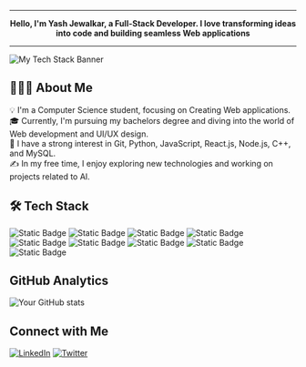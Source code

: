 

<div align="center">
  <hr>
  <strong>Hello, I'm Yash Jewalkar, a Full-Stack Developer. I love transforming ideas into code and building seamless Web applications
</strong>
  <hr>
</div>

![My Tech Stack Banner](https://user-images.githubusercontent.com/59575502/127335491-fdba1874-e943-4d3c-ab8c-678ffe22f8b8.png)



## 👨🏻‍💻 About Me

💡 I'm a Computer Science student, focusing on Creating Web applications.</br>
🎓 Currently, I'm pursuing my bachelors degree and diving into the world of Web development and UI/UX design.</br>
🌱 I have a strong interest in Git, Python, JavaScript, React.js, Node.js, C++, and MySQL.</br>
✍️ In my free time, I enjoy exploring new technologies and working on projects related to AI.</br>

## 🛠  Tech Stack
![Static Badge](https://img.shields.io/badge/HTML-rgb(23%2C36%2C48)?logo=html5)
![Static Badge](https://img.shields.io/badge/JavaScript-rgb(23%2C36%2C48)?logo=javascript)
![Static Badge](https://img.shields.io/badge/Django-rgb(23%2C36%2C48)?logo=django)
![Static Badge](https://img.shields.io/badge/CSS-rgb(23%2C36%2C48)?logo=CSS3logoColor=blue)
![Static Badge](https://img.shields.io/badge/React-rgb(23%2C36%2C48)?logo=react)
![Static Badge](https://img.shields.io/badge/Node.js-rgb(23%2C36%2C48)?logo=node.js)
![Static Badge](https://img.shields.io/badge/MySQL-rgb(23%2C36%2C48)?logo=mysql)
![Static Badge](https://img.shields.io/badge/Python-rgb(23%2C36%2C48)?logo=python&logoColor=blue-yellow)
![Static Badge](https://img.shields.io/badge/Express.js-rgb(23%2C36%2C48)?logo=express&logoColor=blue-yellow)




## GitHub Analytics

![Your GitHub stats](https://github-readme-stats.vercel.app/api?username=yourusername&show_icons=true&theme=radical)

## Connect with Me

[![LinkedIn](https://img.shields.io/badge/LinkedIn-%230077B5.svg?style=for-the-badge&logo=linkedin&logoColor=white)](https://linkedin.com/in/yourlinkedin)
[![Twitter](https://img.shields.io/badge/twitter-%231DA1F2.svg?style=for-the-badge&logo=twitter&logoColor=white)](https://twitter.com/yourtwitter)
